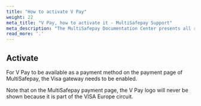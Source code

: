 ```yaml
---
title: "How to activate V Pay"
weight: 22
meta_title: "V Pay, how to activate it - MultiSafepay Support"
meta_description: "The MultiSafepay Documentation Center presents all relevant information about our Plugins and API. You can also find support pages for Payment Methods, Tools and General Questions as well as the contact details of our Support and Integration Teams."
read_more: '.'
---
```

## Activate

For V Pay to be available as a payment method on the payment page of MultiSafepay, the Visa gateway needs to be enabled.

Note that on the MultiSafepay payment page, the V Pay logo will never be shown because it is part of the VISA Europe circuit.

